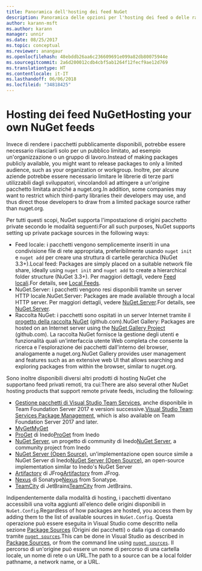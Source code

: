 ```yaml
---
title: Panoramica dell'hosting dei feed NuGet
description: Panoramica delle opzioni per l'hosting dei feed o delle raccolte di pacchetti NuGet localmente o in remoto.
author: karann-msft
ms.author: karann
manager: unnir
ms.date: 08/25/2017
ms.topic: conceptual
ms.reviewer: anangaur
ms.openlocfilehash: 48ebddb26aa6c236609691e099a82db80075944e
ms.sourcegitcommit: 2a6d200012cdb4cbf5ab1264f12fecf9ae12d769
ms.translationtype: HT
ms.contentlocale: it-IT
ms.lasthandoff: 06/06/2018
ms.locfileid: "34818425"
---
```

# <a name="hosting-your-own-nuget-feeds"></a><span data-ttu-id="b520c-103">Hosting dei feed NuGet</span><span class="sxs-lookup"><span data-stu-id="b520c-103">Hosting your own NuGet feeds</span></span>

<span data-ttu-id="b520c-104">Invece di rendere i pacchetti pubblicamente disponibili, potrebbe essere necessario rilasciarli solo per un pubblico limitato, ad esempio un'organizzazione o un gruppo di lavoro.</span><span class="sxs-lookup"><span data-stu-id="b520c-104">Instead of making packages publicly available, you might want to release packages to only a limited audience, such as your organization or workgroup.</span></span> <span data-ttu-id="b520c-105">Inoltre, per alcune aziende potrebbe essere necessario limitare le librerie di terze parti utilizzabili dagli sviluppatori, vincolandoli ad attingere a un'origine pacchetto limitata anziché a nuget.org.</span><span class="sxs-lookup"><span data-stu-id="b520c-105">In addition, some companies may want to restrict which third-party libraries their developers may use, and thus direct those developers to draw from a limited package source rather than nuget.org.</span></span>

<span data-ttu-id="b520c-106">Per tutti questi scopi, NuGet supporta l'impostazione di origini pacchetto private secondo le modalità seguenti:</span><span class="sxs-lookup"><span data-stu-id="b520c-106">For all such purposes, NuGet supports setting up private package sources in the following ways:</span></span>

- <span data-ttu-id="b520c-107">Feed locale: i pacchetti vengono semplicemente inseriti in una condivisione file di rete appropriata, preferibilmente usando `nuget init` e `nuget add` per creare una struttura di cartelle gerarchica (NuGet 3.3+).</span><span class="sxs-lookup"><span data-stu-id="b520c-107">Local feed: Packages are simply placed on a suitable network file share, ideally using `nuget init` and `nuget add` to create a hierarchical folder structure (NuGet 3.3+).</span></span> <span data-ttu-id="b520c-108">Per maggiori dettagli, vedere [Feed locali](../hosting-packages/local-feeds.md).</span><span class="sxs-lookup"><span data-stu-id="b520c-108">For details, see [Local Feeds](../hosting-packages/local-feeds.md).</span></span>
- <span data-ttu-id="b520c-109">NuGet.Server: i pacchetti vengono resi disponibili tramite un server HTTP locale.</span><span class="sxs-lookup"><span data-stu-id="b520c-109">NuGet.Server: Packages are made available through a local HTTP server.</span></span> <span data-ttu-id="b520c-110">Per maggiori dettagli, vedere [NuGet.Server](../hosting-packages/nuget-server.md).</span><span class="sxs-lookup"><span data-stu-id="b520c-110">For details, see [NuGet.Server](../hosting-packages/nuget-server.md).</span></span>
- <span data-ttu-id="b520c-111">Raccolta NuGet: i pacchetti sono ospitati in un server Internet tramite il [progetto della raccolta NuGet](https://github.com/NuGet/NuGetGallery#build-and-run-the-gallery-in-arbitrary-number-easy-steps) (github.com).</span><span class="sxs-lookup"><span data-stu-id="b520c-111">NuGet Gallery: Packages are hosted on an Internet server using the [NuGet Gallery Project](https://github.com/NuGet/NuGetGallery#build-and-run-the-gallery-in-arbitrary-number-easy-steps) (github.com).</span></span> <span data-ttu-id="b520c-112">La raccolta NuGet fornisce la gestione degli utenti e funzionalità quali un'interfaccia utente Web completa che consente la ricerca e l'esplorazione dei pacchetti dall'interno del browser, analogamente a nuget.org.</span><span class="sxs-lookup"><span data-stu-id="b520c-112">NuGet Gallery provides user management and features such as an extensive web UI that allows searching and exploring packages from within the browser, similar to nuget.org.</span></span>

<span data-ttu-id="b520c-113">Sono inoltre disponibili diversi altri prodotti di hosting NuGet che supportano feed privati remoti, tra cui:</span><span class="sxs-lookup"><span data-stu-id="b520c-113">There are also several other NuGet hosting products that support remote private feeds, including the following:</span></span>

- <span data-ttu-id="b520c-114">[Gestione pacchetti di Visual Studio Team Services](https://www.visualstudio.com/docs/package/nuget/publish), anche disponibile in Team Foundation Server 2017 e versioni successive.</span><span class="sxs-lookup"><span data-stu-id="b520c-114">[Visual Studio Team Services Package Management](https://www.visualstudio.com/docs/package/nuget/publish), which is also available on Team Foundation Server 2017 and later.</span></span>
- [<span data-ttu-id="b520c-115">MyGet</span><span class="sxs-lookup"><span data-stu-id="b520c-115">MyGet</span></span>](http://myget.org)
- <span data-ttu-id="b520c-116">[ProGet](http://inedo.com/proget) di Inedo</span><span class="sxs-lookup"><span data-stu-id="b520c-116">[ProGet](http://inedo.com/proget) from Inedo</span></span>
- <span data-ttu-id="b520c-117">[NuGet Server](http://nugetserver.net/), un progetto di community di Inedo</span><span class="sxs-lookup"><span data-stu-id="b520c-117">[NuGet Server](http://nugetserver.net/), a community project from Inedo</span></span>
- <span data-ttu-id="b520c-118">[NuGet Server (Open Source)](http://nuget-server.net), un'implementazione open source simile a NuGet Server di Inedo</span><span class="sxs-lookup"><span data-stu-id="b520c-118">[NuGet Server (Open Source)](http://nuget-server.net), an open-source implementation similar to Inedo's NuGet Server</span></span>
- <span data-ttu-id="b520c-119">[Artifactory](https://www.jfrog.com/artifactory/) di JFrog</span><span class="sxs-lookup"><span data-stu-id="b520c-119">[Artifactory](https://www.jfrog.com/artifactory/) from JFrog.</span></span>
- <span data-ttu-id="b520c-120">[Nexus](http://www.sonatype.org/nexus/) di Sonatype</span><span class="sxs-lookup"><span data-stu-id="b520c-120">[Nexus](http://www.sonatype.org/nexus/) from Sonatype.</span></span>
- <span data-ttu-id="b520c-121">[TeamCity](https://www.jetbrains.com/teamcity/) di JetBrains</span><span class="sxs-lookup"><span data-stu-id="b520c-121">[TeamCity](https://www.jetbrains.com/teamcity/) from JetBrains.</span></span>

<span data-ttu-id="b520c-122">Indipendentemente dalla modalità di hosting, i pacchetti diventano accessibili una volta aggiunti all'elenco delle origini disponibili in `NuGet.Config`.</span><span class="sxs-lookup"><span data-stu-id="b520c-122">Regardless of how packages are hosted, you access them by adding them to the list of available sources in `NuGet.Config`.</span></span> <span data-ttu-id="b520c-123">Questa operazione può essere eseguita in Visual Studio come descritto nella sezione [Package Sources](../tools/package-manager-ui.md#package-sources) (Origini dei pacchetti) o dalla riga di comando tramite [`nuget sources`](../tools/cli-ref-sources.md).</span><span class="sxs-lookup"><span data-stu-id="b520c-123">This can be done in Visual Studio as described in [Package Sources](../tools/package-manager-ui.md#package-sources), or from the command line using [`nuget sources`](../tools/cli-ref-sources.md).</span></span> <span data-ttu-id="b520c-124">Il percorso di un'origine può essere un nome di percorso di una cartella locale, un nome di rete o un URL.</span><span class="sxs-lookup"><span data-stu-id="b520c-124">The path to a source can be a local folder pathname, a network name, or a URL.</span></span>
